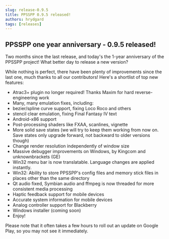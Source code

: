 ```yaml
---
slug: release-0.9.5
title: PPSSPP 0.9.5 released!
authors: hrydgard
tags: [releases]
---
```


## PPSSPP one year anniversary - 0.9.5 released!

Two months since the last release, and today's the 1-year anniversary of the PPSSPP project! What better day to release a new version?

While nothing is perfect, there have been plenty of improvements since the last one, much thanks to all our contributors! Here's a shortlist of top new features:

* Atrac3+ plugin no longer required! Thanks Maxim for hard reverse-engineering work
* Many, many emulation fixes, including:
* bezier/spline curve support, fixing Loco Roco and others
* stencil clear emulation, fixing Final Fantasy IV text
* Android-x86 support
* Post-processing shaders like FXAA, scanlines, vignette
* More solid save states (we will try to keep them working from now on. Save states only upgrade forward, not backward to older versions though)
* Change render resolution independently of window size
* Massive debugger improvements on Windows, by Kingcom and unknownbrackets (GE)
* Win32 menu bar is now translatable. Language changes are applied instantly.
* Win32: Ability to store PPSSPP's config files and memory stick files in places other than the same directory
* Qt audio fixed, Symbian audio and ffmpeg is now threaded for more consistent media processing
* Haptic feedback support for mobile devices
* Accurate system information for mobile devices
* Analog controller support for Blackberry
* Windows installer (coming soon)
* Enjoy!

Please note that it often takes a few hours to roll out an update on Google Play, so you may not see it immediately.
